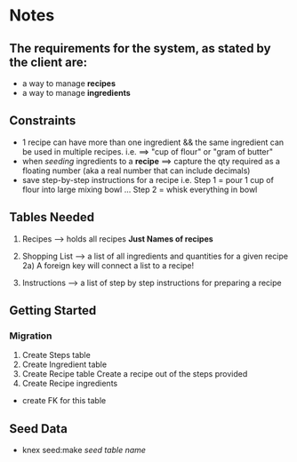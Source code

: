 # Notes

## The requirements for the system, as stated by the client are:
- a way to manage **recipes**
- a way to manage **ingredients**

## Constraints
- 1 recipe can have more than one ingredient && the same ingredient can be used in multiple recipes. i.e. ==> "cup of flour" or "gram of butter"
- when *seeding* ingredients to a **recipe** ==> capture the qty required as a floating number (aka a real number that can include decimals)
- save step-by-step instructions for a recipe
    i.e. Step 1 = pour 1 cup of flour into large mixing bowl
    ...  Step 2 = whisk everything in bowl

## Tables Needed
1) Recipes --> holds all recipes **Just Names of recipes**

2) Shopping List --> a list of all ingredients and quantities for a given recipe
    2a) A foreign key will connect a list to a recipe!

3) Instructions --> a list of step by step instructions for preparing a recipe

## Getting Started

### Migration
1) Create Steps table
3) Create Ingredient table
4) Create Recipe table 
Create a recipe out of the steps provided
5) Create Recipe ingredients
- create FK for this table



## Seed Data
- knex seed:make *seed table name*
